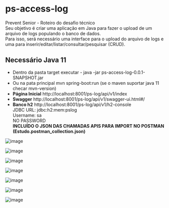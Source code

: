 # ps-access-log

Prevent Senior - Roteiro do desafio técnico<br>
Seu objetivo é criar uma aplicação em Java para fazer o upload de um arquivo de logs populando o banco de dados.<br>
Para isso, será necessário uma interface para o upload do arquivo de logs e uma para inserir/editar/listar/consultar/pesquisar (CRUD).<br>

## Necessário Java 11
- Dentro da pasta target executar - java -jar ps-access-log-0.0.1-SNAPSHOT.jar
- Ou na pata principal mvn spring-boot:run (se o maven suportar java 11 checar mvn-version)
- **Página Inicial** http://localhost:8001/ps-log/api/v1/index
- **Swagger** http://localhost:8001/ps-log/api/v1/swagger-ui.html#/
- **Banco h2** http://localhost:8001/ps-log/api/v1/h2-console <br>
JDBC URL: jdbc:h2:mem:pslog <br>
Username: sa <br>
NO PASSWORD<br>
**INCLUÍDO O JSON DAS CHAMADAS APIS PARA IMPORT NO POSTMAN (Estudo.postman_collection.json)**

![image](https://user-images.githubusercontent.com/10129476/110340922-8edeec80-8008-11eb-9f3c-2bc2687c2367.png)

![image](https://user-images.githubusercontent.com/10129476/110340980-9f8f6280-8008-11eb-816c-e9158bb7d71f.png)

![image](https://user-images.githubusercontent.com/10129476/110341058-b3d35f80-8008-11eb-8c51-4f6b583a240b.png)

![image](https://user-images.githubusercontent.com/10129476/110341204-dbc2c300-8008-11eb-9235-424eb25682da.png)

![image](https://user-images.githubusercontent.com/10129476/110341298-f39a4700-8008-11eb-9e61-75962639c70b.png)

![image](https://user-images.githubusercontent.com/10129476/110341396-0d3b8e80-8009-11eb-8165-1ce01b7fe221.png)

![image](https://user-images.githubusercontent.com/10129476/110341596-4247e100-8009-11eb-8011-08960377d2ec.png)
